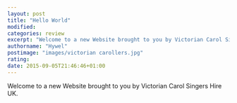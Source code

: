 ```yaml
---
layout: post
title: "Hello World"
modified:
categories: review
excerpt: "Welcome to a new Website brought to you by Victorian Carol Singers Hire UK."
authorname: "Hywel"
postimage: "images/victorian carollers.jpg"
rating:
date: 2015-09-05T21:46:46+01:00
---
```

Welcome to a new Website brought to you by Victorian Carol Singers Hire UK.
